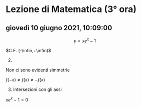 #  Lezione di Matematica (3° ora)

## giovedì 10 giugno 2021, 10:09:00




$$
y=xe^x-1
$$


$C.E. (-\infin,+\infin)$

2)
Non ci sono evidenti simmetrie

$f(-x) \neq f(x) \neq -f(x)$

3) Intersezioni con gli assi

$xe^x-1=0$
<!--stackedit_data:
eyJoaXN0b3J5IjpbMTU4MTY4Mjk3MywtMTkwMzY5ODMwOV19
-->